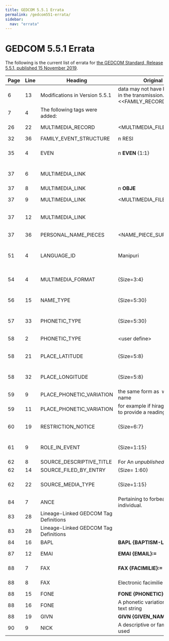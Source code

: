 ```yaml
---
title: GEDCOM 5.5.1 Errata
permalink: /gedcom551-errata/
sidebar:
  nav: "errata"
---
```

# GEDCOM 5.5.1 Errata

The following is the current list of errata for [the GEDCOM Standard, Release 5.5.1, published 15 November 2019](https://gedcom.io/specifications/ged551.pdf).

|Page|Line|Heading| Original Text | Corrected Text | Notes |
|----|----|-------|---------------|----------------|-------|
|  6 | 13 | Modifications in Version 5.5.1 | data may not have been supplied in the transmission. (see \<\<FAMILY_RECORD\>\>, page 24.) | data may not have been supplied in the transmission (see \<\<FAM_RECORD\>\>, page 24). | FAMILY_RECORD should be FAM_RECORD |
|  7 |  4 | The following tags were added: | | **ADR3**     Address line 3. | Add ADR3 before EMAIL |
| 26 | 22 | MULTIMEDIA_RECORD | \<MULTIMEDIA_FILE_REFN\> | \<MULTIMEDIA_FILE_REFERENCE\> | Change "REFN" to "REFERENCE" |
| 32 | 36 | FAMILY_EVENT_STRUCTURE | n RESI | n RESI     {1:1} | Add cardinality |
| 35 |  4 | EVEN | n **EVEN**     {1:1} | n **EVEN** [\<EVENT_DESCRIPTOR\> \| \<NULL\>]     {1:1} | Allow EVENT_DESCRIPTOR payload |
| 37 |  6 | MULTIMEDIA_LINK |            | [ | Add open bracket before first line of MULTIMEDIA_LINK |
| 37 |  8 | MULTIMEDIA_LINK | n **OBJE** | n **OBJE**     {1:1} | Add cardinality |
| 37 |  9 | MULTIMEDIA_LINK | \<MULTIMEDIA_FILE_REFN\> | \<MULTIMEDIA_FILE_REFERENCE\> | Change "REFN" to "REFERENCE" |
| 37 | 12 | MULTIMEDIA_LINK |            | ] | Add close bracket after last line of MULTIMEDIA_LINK |
| 37 | 36 | PERSONAL_NAME_PIECES | \<NAME_PIECE_SURNAME_PREFIX | \<NAME_PIECE_SURNAME_PREFIX\> | Add matching angle bracket |
| 51 |  4 | LANGUAGE_ID | Manipuri | Mandarin \| Manipuri | Both "Mandrin" and the corrected spelling "Mandarin" are in use |
| 54 |  4 | MULTIMEDIA_FORMAT | {Size=3:4} | {Size=3:3} | Maximum size is 3 since all values are size 3 |
| 56 | 15 | NAME_TYPE | {Size=5:30} | {Size=3:30} | Minimum size is 3 due to accommodate "aka" |
| 57 | 33 | PHONETIC_TYPE | {Size=5:30} | {Size=4:30} | Minimum size is 4 to accommodate "kana" |
| 58 |  2 | PHONETIC_TYPE | \<user define\> | \<user defined\> | Change "define" to "defined" |
| 58 | 21 | PLACE_LATITUDE | {Size=5:8} | {Size=5:10} | Maximum size is 10 to accommodate the example in line 25 |
| 58 | 32 | PLACE_LONGITUDE | {Size=5:8} | {Size=5:11} | Maximum size is 11 to accommodate the example in line 35 |
| 59 |  9 | PLACE_PHONETIC_VARIATION | the same form as&nbsp; was the place name | the same form as was the place name | Remove extra space before "was" |
| 59 | 11 | PLACE_PHONETIC_VARIATION | for example if hiragana was used to provide a reading of a a | for example if hiragana was used to provide a reading of a | Remove duplicate "a" |
| 60 | 19 | RESTRICTION_NOTICE | {Size=6:7} | {Size=6:12} | Maximum size is 12 to accommodate "confidential" |
| 61 |  9 | ROLE_IN_EVENT | {Size=1:15} | {Size=1:27} | Accommodate a ROLE_DESCRIPTOR of length 25 |
| 62 |  8 | SOURCE_DESCRIPTIVE_TITLE | For An _unpublished_ work such as: | For an _unpublished_ work such as: | Lower case "an" |
| 62 | 14 | SOURCE_FILED_BY_ENTRY | {Size= 1:60} | {Size=1:60} | Remove space |
| 62 | 22 | SOURCE_MEDIA_TYPE | {Size=1:15} | {Size=3:10) | All alternatives are within size range 3 to 10 |
| 84 |  7 | ANCE | Pertaining to forbearers of an individual. | Pertaining to forebearers of an individual. | Change "forbearers" to "forebearers" |
| 83 | 28 | Lineage-Linked GEDCOM Tag Definitions | | **ADR3 {ADDRESS3}:=** | Add ADR3 after ADR2 |
| 83 | 28 | Lineage-Linked GEDCOM Tag Definitions | | The third line of an address. | |
| 84 | 16 | BAPL | **BAPL {BAPTISM-LDS}:=** | **BAPL {BAPTISM_LDS}:=** | Change "-" to "_" |
| 87 | 12 | EMAI | **EMAI {EMAIL}:=** | **EMAIL {EMAIL}:=** | Change EMAI to EMAIL |
| 88 |  7 | FAX | **FAX {FACIMILIE}:=** | **FAX {FACSIMILE}:=** | Change FACIMILIE to FACSIMILE |
| 88 |  8 | FAX | Electronic facimilie transmission. | Electronic facsimile transmission. | Change facimilie to facsimile |
| 88 | 15 | FONE | **FONE {PHONETIC}** | **FONE {PHONETIC}:=** | Add ":=" |
| 88 | 16 | FONE | A phonetic variation of a superior text string | A phonetic variation of a superior text string. | Add period |
| 88 | 19 | GIVN | **GIVN {GIVEN_NAME}** | **GIVN {GIVEN_NAME}:=** | Add ":=" |
| 90 |  9 | NICK | A descriptive or familiar that is used | A descriptive or familiar name that is used | Insert "name" |

